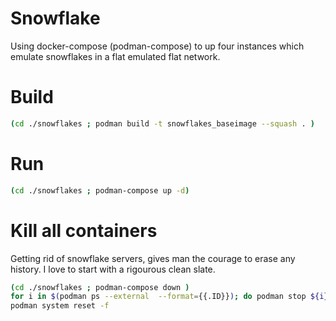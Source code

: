 # Snowflake
Using docker-compose (podman-compose) to up four instances which emulate snowflakes in a flat emulated flat network.

# Build
```bash
(cd ./snowflakes ; podman build -t snowflakes_baseimage --squash . )
```
# Run
```bash
(cd ./snowflakes ; podman-compose up -d)
```

# Kill all containers
Getting rid of snowflake servers, gives man the courage to erase any history. I love to start with a rigourous clean slate.

```bash
(cd ./snowflakes ; podman-compose down )
for i in $(podman ps --external  --format={{.ID}}); do podman stop ${i}; podman rm ${i}; done
podman system reset -f
```
